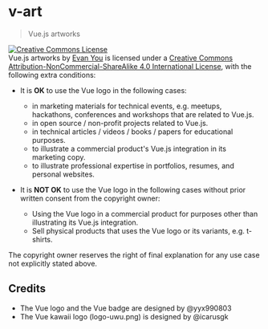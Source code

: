 # v-art

> Vue.js artworks

<a rel="license" href="http://creativecommons.org/licenses/by-nc-sa/4.0/"><img alt="Creative Commons License" style="border-width:0" src="https://i.creativecommons.org/l/by-nc-sa/4.0/88x31.png" /></a><br /><span xmlns:dct="http://purl.org/dc/terms/" property="dct:title">Vue.js artworks</span> by <a xmlns:cc="http://creativecommons.org/ns#" href="http://evanyou.me" property="cc:attributionName" rel="cc:attributionURL">Evan You</a> is licensed under a <a rel="license" href="http://creativecommons.org/licenses/by-nc-sa/4.0/">Creative Commons Attribution-NonCommercial-ShareAlike 4.0 International License</a>, with the following extra conditions:

- It is **OK** to use the Vue logo in the following cases:
  - in marketing materials for technical events, e.g. meetups, hackathons, conferences and workshops that are related to Vue.js.
  - in open source / non-profit projects related to Vue.js.
  - in technical articles / videos / books / papers for educational purposes.
  - to illustrate a commercial product's Vue.js integration in its marketing copy.
  - to illustrate professional expertise in portfolios, resumes, and personal websites.

- It is **NOT OK** to use the Vue logo in the following cases without prior written consent from the copyright owner:
  - Using the Vue logo in a commercial product for purposes other than illustrating its Vue.js integration.
  - Sell physical products that uses the Vue logo or its variants, e.g. t-shirts.

The copyright owner reserves the right of final explanation for any use case not explicitly stated above.

## Credits

- The Vue logo and the Vue badge are designed by @yyx990803
- The Vue kawaii logo (logo-uwu.png) is designed by @icarusgk
